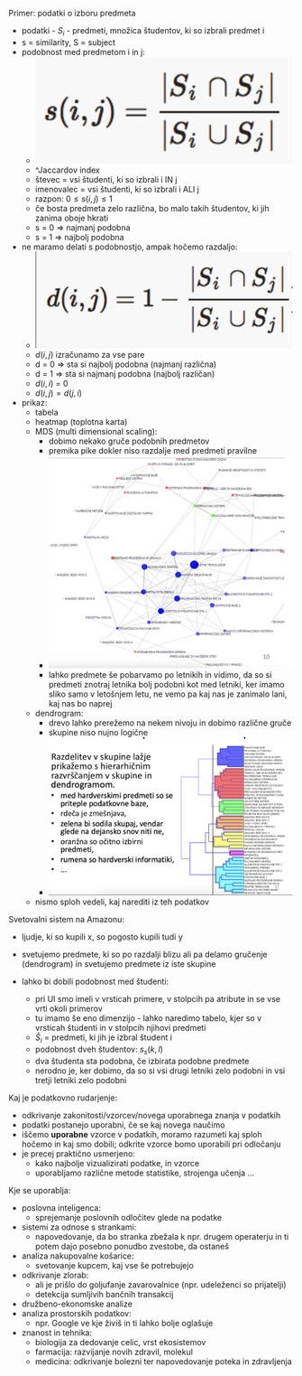 Primer: podatki o izboru predmeta
- podatki - $S_i$ - predmeti, množica študentov, ki so izbrali predmet i
- s = similarity, S = subject
- podobnost med predmetom i in j:
	- ![250](../../Images3/Pasted%20image%2020250220113549.png)
	- ^Jaccardov index
	- števec = vsi študenti, ki so izbrali i IN j
	- imenovalec = vsi študenti, ki so izbrali i ALI j
	- razpon: $0 \leq s(i, j) \leq 1$
	- če bosta predmeta zelo različna, bo malo takih študentov, ki jih zanima oboje hkrati
	- s = 0 => najmanj podobna
	- s = 1 => najbolj podobna
- ne maramo delati s podobnostjo, ampak hočemo razdaljo:
	- ![250](../../Images3/Pasted%20image%2020250220113906.png)
	- $d(i,j)$ izračunamo za vse pare
	- d = 0 => sta si najbolj podobna (najmanj različna)
	- d = 1 => sta si najmanj podobna (najbolj različan)
	- $d(i,i)$ = 0
	- $d(i, j) = d(j, i)$
- prikaz:
	- tabela
	- heatmap (toplotna karta)
	- MDS (multi dimensional scaling):
		- dobimo nekako gruče podobnih predmetov
		- premika pike dokler niso razdalje med predmeti pravilne
		- ![400](../../Images3/Pasted%20image%2020250220115150.png)
		- lahko predmete še pobarvamo po letnikih in vidimo, da so si predmeti znotraj letnika bolj podobni kot med letniki, ker imamo sliko samo v letošnjem letu, ne vemo pa kaj nas je zanimalo lani, kaj nas bo naprej
	- dendrogram:
		- drevo lahko prerežemo na nekem nivoju in dobimo različne gruče
		- skupine niso nujno logične
		- ![500](../../Images3/Pasted%20image%2020250220115500.png)
	- nismo sploh vedeli, kaj narediti iz teh podatkov

Svetovalni sistem na Amazonu:
- ljudje, ki so kupili x, so pogosto kupili tudi y
- svetujemo predmete, ki so po razdalji blizu ali pa delamo gručenje (dendrogram) in svetujemo predmete iz iste skupine

- lahko bi dobili podobnost med študenti:
	- pri UI smo imeli v vrsticah primere, v stolpcih pa atribute in se vse vrti okoli primerov
	- tu imamo še eno dimenzijo - lahko naredimo tabelo, kjer so v vrsticah študenti in v stolpcih njihovi predmeti
	- $Š_i$ = predmeti, ki jih je izbral študent i
	- podobnost dveh študentov: $s_s(k,l)$
	- dva študenta sta podobna, če izbirata podobne predmete
	- nerodno je, ker dobimo, da so si vsi drugi letniki zelo podobni in vsi tretji letniki zelo podobni

Kaj je podatkovno rudarjenje:
- odkrivanje zakonitosti/vzorcev/novega uporabnega znanja v podatkih
- podatki postanejo uporabni, če se kaj novega naučimo
- iščemo **uporabne** vzorce v podatkih, moramo razumeti kaj sploh hočemo in kaj smo dobili; odkrite vzorce bomo uporabili pri odločanju
- je precej praktično usmerjeno:
	- kako najbolje vizualizirati podatke, in vzorce
	- uporabljamo različne metode statistike, strojenga učenja ...

Kje se uporablja:
- poslovna inteligenca:
	- sprejemanje poslovnih odločitev glede na podatke
- sistemi za odnose s strankami:
	- napovedovanje, da bo stranka zbežala k npr. drugem operaterju in ti potem dajo posebno ponudbo zvestobe, da ostaneš
- analiza nakupovalne košarice:
	- svetovanje kupcem, kaj vse še potrebujejo
- odkrivanje zlorab:
	- ali je prišlo do goljufanje zavarovalnice (npr. udeleženci so prijatelji)
	- detekcija sumljivih bančnih transakcij
- družbeno-ekonomske analize
- analiza prostorskih podatkov:
	- npr. Google ve kje živiš in ti lahko bolje oglašuje
- znanost in tehnika:
	- biologija za dedovanje celic, vrst ekosistemov
	- farmacija: razvijanje novih zdravil, molekul
	- medicina: odkrivanje bolezni ter napovedovanje poteka in zdravljenja
